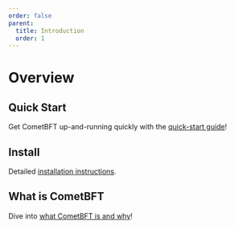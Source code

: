 ```yaml
---
order: false
parent:
  title: Introduction
  order: 1
---
```


# Overview

## Quick Start

Get CometBFT up-and-running quickly with the [quick-start guide](./quick-start.md)!

## Install

Detailed [installation instructions](./install.md).

## What is CometBFT

Dive into [what CometBFT is and why](./what-is-cometbft.md)!
